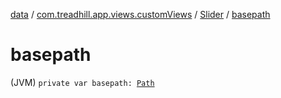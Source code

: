 [data](../../index.md) / [com.treadhill.app.views.customViews](../index.md) / [Slider](index.md) / [basepath](./basepath.md)

# basepath

(JVM) `private var basepath: `[`Path`](https://developer.android.com/reference/android/graphics/Path.html)